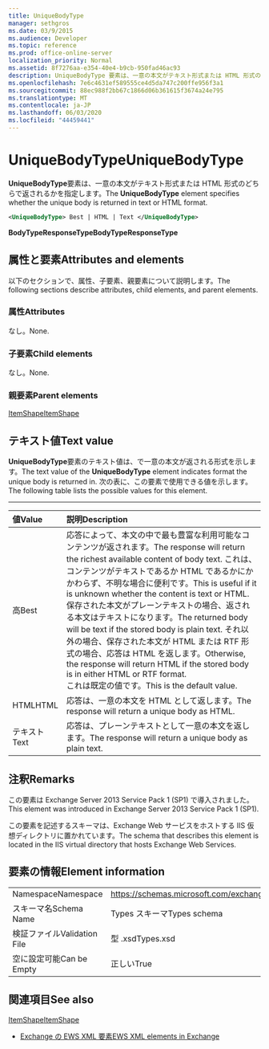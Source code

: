 ```yaml
---
title: UniqueBodyType
manager: sethgros
ms.date: 03/9/2015
ms.audience: Developer
ms.topic: reference
ms.prod: office-online-server
localization_priority: Normal
ms.assetid: 8f7276aa-e354-40e4-b9cb-950fad46ac93
description: UniqueBodyType 要素は、一意の本文がテキスト形式または HTML 形式のどちらで返されるかを指定します。
ms.openlocfilehash: 7e6c4631ef589555ce4d5da747c200ffe956f3a1
ms.sourcegitcommit: 88ec988f2bb67c1866d06b361615f3674a24e795
ms.translationtype: MT
ms.contentlocale: ja-JP
ms.lasthandoff: 06/03/2020
ms.locfileid: "44459441"
---
```

# <a name="uniquebodytype"></a><span data-ttu-id="50343-103">UniqueBodyType</span><span class="sxs-lookup"><span data-stu-id="50343-103">UniqueBodyType</span></span>

<span data-ttu-id="50343-104">**UniqueBodyType**要素は、一意の本文がテキスト形式または HTML 形式のどちらで返されるかを指定します。</span><span class="sxs-lookup"><span data-stu-id="50343-104">The **UniqueBodyType** element specifies whether the unique body is returned in text or HTML format.</span></span> 
  
```XML
<UniqueBodyType> Best | HTML | Text </UniqueBodyType>
```

 <span data-ttu-id="50343-105">**BodyTypeResponseType**</span><span class="sxs-lookup"><span data-stu-id="50343-105">**BodyTypeResponseType**</span></span>
## <a name="attributes-and-elements"></a><span data-ttu-id="50343-106">属性と要素</span><span class="sxs-lookup"><span data-stu-id="50343-106">Attributes and elements</span></span>

<span data-ttu-id="50343-107">以下のセクションで、属性、子要素、親要素について説明します。</span><span class="sxs-lookup"><span data-stu-id="50343-107">The following sections describe attributes, child elements, and parent elements.</span></span>
  
### <a name="attributes"></a><span data-ttu-id="50343-108">属性</span><span class="sxs-lookup"><span data-stu-id="50343-108">Attributes</span></span>

<span data-ttu-id="50343-109">なし。</span><span class="sxs-lookup"><span data-stu-id="50343-109">None.</span></span>
  
### <a name="child-elements"></a><span data-ttu-id="50343-110">子要素</span><span class="sxs-lookup"><span data-stu-id="50343-110">Child elements</span></span>

<span data-ttu-id="50343-111">なし。</span><span class="sxs-lookup"><span data-stu-id="50343-111">None.</span></span>
  
### <a name="parent-elements"></a><span data-ttu-id="50343-112">親要素</span><span class="sxs-lookup"><span data-stu-id="50343-112">Parent elements</span></span>

[<span data-ttu-id="50343-113">ItemShape</span><span class="sxs-lookup"><span data-stu-id="50343-113">ItemShape</span></span>](itemshape.md)
  
## <a name="text-value"></a><span data-ttu-id="50343-114">テキスト値</span><span class="sxs-lookup"><span data-stu-id="50343-114">Text value</span></span>

<span data-ttu-id="50343-115">**UniqueBodyType**要素のテキスト値は、で一意の本文が返される形式を示します。</span><span class="sxs-lookup"><span data-stu-id="50343-115">The text value of the **UniqueBodyType** element indicates format the unique body is returned in.</span></span> <span data-ttu-id="50343-116">次の表に、この要素で使用できる値を示します。</span><span class="sxs-lookup"><span data-stu-id="50343-116">The following table lists the possible values for this element.</span></span> 
  
****

|<span data-ttu-id="50343-117">**値**</span><span class="sxs-lookup"><span data-stu-id="50343-117">**Value**</span></span>|<span data-ttu-id="50343-118">**説明**</span><span class="sxs-lookup"><span data-stu-id="50343-118">**Description**</span></span>|
|:-----|:-----|
|<span data-ttu-id="50343-119">高</span><span class="sxs-lookup"><span data-stu-id="50343-119">Best</span></span>  <br/> |<span data-ttu-id="50343-120">応答によって、本文の中で最も豊富な利用可能なコンテンツが返されます。</span><span class="sxs-lookup"><span data-stu-id="50343-120">The response will return the richest available content of body text.</span></span> <span data-ttu-id="50343-121">これは、コンテンツがテキストであるか HTML であるかにかかわらず、不明な場合に便利です。</span><span class="sxs-lookup"><span data-stu-id="50343-121">This is useful if it is unknown whether the content is text or HTML.</span></span>  <br/> <span data-ttu-id="50343-122">保存された本文がプレーンテキストの場合、返される本文はテキストになります。</span><span class="sxs-lookup"><span data-stu-id="50343-122">The returned body will be text if the stored body is plain text.</span></span> <span data-ttu-id="50343-123">それ以外の場合、保存された本文が HTML または RTF 形式の場合、応答は HTML を返します。</span><span class="sxs-lookup"><span data-stu-id="50343-123">Otherwise, the response will return HTML if the stored body is in either HTML or RTF format.</span></span>  <br/> <span data-ttu-id="50343-124">これは既定の値です。</span><span class="sxs-lookup"><span data-stu-id="50343-124">This is the default value.</span></span>  <br/> |
|<span data-ttu-id="50343-125">HTML</span><span class="sxs-lookup"><span data-stu-id="50343-125">HTML</span></span>  <br/> |<span data-ttu-id="50343-126">応答は、一意の本文を HTML として返します。</span><span class="sxs-lookup"><span data-stu-id="50343-126">The response will return a unique body as HTML.</span></span>  <br/> |
|<span data-ttu-id="50343-127">テキスト</span><span class="sxs-lookup"><span data-stu-id="50343-127">Text</span></span>  <br/> |<span data-ttu-id="50343-128">応答は、プレーンテキストとして一意の本文を返します。</span><span class="sxs-lookup"><span data-stu-id="50343-128">The response will return a unique body as plain text.</span></span>  <br/> |
   
## <a name="remarks"></a><span data-ttu-id="50343-129">注釈</span><span class="sxs-lookup"><span data-stu-id="50343-129">Remarks</span></span>

<span data-ttu-id="50343-130">この要素は Exchange Server 2013 Service Pack 1 (SP1) で導入されました。</span><span class="sxs-lookup"><span data-stu-id="50343-130">This element was introduced in Exchange Server 2013 Service Pack 1 (SP1).</span></span>
  
<span data-ttu-id="50343-131">この要素を記述するスキーマは、Exchange Web サービスをホストする IIS 仮想ディレクトリに置かれています。</span><span class="sxs-lookup"><span data-stu-id="50343-131">The schema that describes this element is located in the IIS virtual directory that hosts Exchange Web Services.</span></span>
  
## <a name="element-information"></a><span data-ttu-id="50343-132">要素の情報</span><span class="sxs-lookup"><span data-stu-id="50343-132">Element information</span></span>

|||
|:-----|:-----|
|<span data-ttu-id="50343-133">Namespace</span><span class="sxs-lookup"><span data-stu-id="50343-133">Namespace</span></span>  <br/> |https://schemas.microsoft.com/exchange/services/2006/types  <br/> |
|<span data-ttu-id="50343-134">スキーマ名</span><span class="sxs-lookup"><span data-stu-id="50343-134">Schema Name</span></span>  <br/> |<span data-ttu-id="50343-135">Types スキーマ</span><span class="sxs-lookup"><span data-stu-id="50343-135">Types schema</span></span>  <br/> |
|<span data-ttu-id="50343-136">検証ファイル</span><span class="sxs-lookup"><span data-stu-id="50343-136">Validation File</span></span>  <br/> |<span data-ttu-id="50343-137">型 .xsd</span><span class="sxs-lookup"><span data-stu-id="50343-137">Types.xsd</span></span>  <br/> |
|<span data-ttu-id="50343-138">空に設定可能</span><span class="sxs-lookup"><span data-stu-id="50343-138">Can be Empty</span></span>  <br/> |<span data-ttu-id="50343-139">正しい</span><span class="sxs-lookup"><span data-stu-id="50343-139">True</span></span>  <br/> |
   
## <a name="see-also"></a><span data-ttu-id="50343-140">関連項目</span><span class="sxs-lookup"><span data-stu-id="50343-140">See also</span></span>



[<span data-ttu-id="50343-141">ItemShape</span><span class="sxs-lookup"><span data-stu-id="50343-141">ItemShape</span></span>](itemshape.md)


- [<span data-ttu-id="50343-142">Exchange の EWS XML 要素</span><span class="sxs-lookup"><span data-stu-id="50343-142">EWS XML elements in Exchange</span></span>](ews-xml-elements-in-exchange.md)

